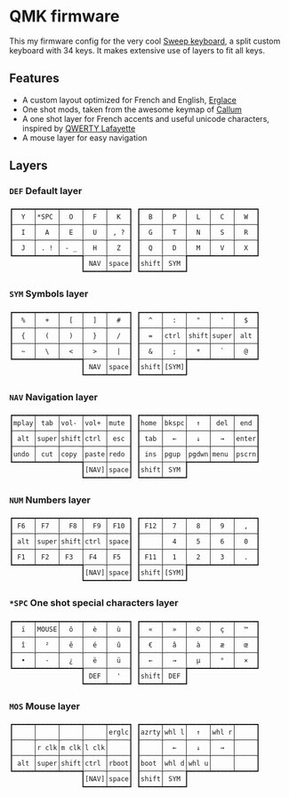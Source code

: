 # QMK firmware

This my firmware config for the very cool [Sweep keyboard](https://github.com/davidphilipbarr/Sweep), a split custom keyboard with 34 keys. It makes extensive use of layers to fit all keys.

## Features

- A custom layout optimized for French and English, [Erglace](https://github.com/Lysquid/Erglace)
- One shot mods, taken from the awesome keymap of [Callum](https://github.com/qmk/qmk_firmware/tree/user-keymaps-still-present/users/callum)
- A one shot layer for French accents and useful unicode characters, inspired by [QWERTY Lafayette](https://qwerty-lafayette.org/)
- A mouse layer for easy navigation

## Layers

### `DEF` Default layer

```
┏━━━━━┯━━━━━┯━━━━━┯━━━━━┯━━━━━┓ ┏━━━━━┯━━━━━┯━━━━━┯━━━━━┯━━━━━┓
┃  Y  │*SPC │  O  │  F  │  K  ┃ ┃  B  │  P  │  L  │  C  │  W  ┃
┠─────┼─────┼─────┼─────┼─────┨ ┠─────┼─────┼─────┼─────┼─────┨
┃  I  │  A  │  E  │  U  │ , ? ┃ ┃  G  │  T  │  N  │  S  │  R  ┃
┠─────┼─────┼─────┼─────┼─────┨ ┠─────┼─────┼─────┼─────┼─────┨
┃  J  │ . ! │ - _ │  H  │  Z  ┃ ┃  Q  │  D  │  M  │  V  │  X  ┃
┗━━━━━┷━━━━━┷━━━━━╅─────┼─────┨ ┠─────┼─────╆━━━━━┷━━━━━┷━━━━━┛
                  ┃ NAV │space┃ ┃shift│ SYM ┃
                  ┗━━━━━┷━━━━━┛ ┗━━━━━┷━━━━━┛
```

### `SYM` Symbols layer

```
┏━━━━━┯━━━━━┯━━━━━┯━━━━━┯━━━━━┓ ┏━━━━━┯━━━━━┯━━━━━┯━━━━━┯━━━━━┓
┃  %  │  +  │  [  │  ]  │  #  ┃ ┃  ^  │  :  │  "  │  '  │  $  ┃
┠─────┼─────┼─────┼─────┼─────┨ ┠─────┼─────┼─────┼─────┼─────┨
┃  {  │  (  │  )  │  }  │  /  ┃ ┃  =  │ctrl │shift│super│ alt ┃
┠─────┼─────┼─────┼─────┼─────┨ ┠─────┼─────┼─────┼─────┼─────┨
┃  ~  │  \  │  <  │  >  │  |  ┃ ┃  &  │  ;  │  *  │  `  │  @  ┃
┗━━━━━┷━━━━━┷━━━━━╅─────┼─────┨ ┠─────┼─────╆━━━━━┷━━━━━┷━━━━━┛
                  ┃ NAV │space┃ ┃shift│[SYM]┃
                  ┗━━━━━┷━━━━━┛ ┗━━━━━┷━━━━━┛
```

### `NAV` Navigation layer

```
┏━━━━━┯━━━━━┯━━━━━┯━━━━━┯━━━━━┓ ┏━━━━━┯━━━━━┯━━━━━┯━━━━━┯━━━━━┓
┃mplay│ tab │vol- │vol+ │mute ┃ ┃home │bkspc│  ↑  │ del │ end ┃
┠─────┼─────┼─────┼─────┼─────┨ ┠─────┼─────┼─────┼─────┼─────┨
┃ alt │super│shift│ctrl │ esc ┃ ┃ tab │  ←  │  ↓  │  →  │enter┃
┠─────┼─────┼─────┼─────┼─────┨ ┠─────┼─────┼─────┼─────┼─────┨
┃undo │ cut │copy │paste│redo ┃ ┃ ins │pgup │pgdwn│menu │pscrn┃
┗━━━━━┷━━━━━┷━━━━━╅─────┼─────┨ ┠─────┼─────╆━━━━━┷━━━━━┷━━━━━┛
                  ┃[NAV]│space┃ ┃shift│ SYM ┃
                  ┗━━━━━┷━━━━━┛ ┗━━━━━┷━━━━━┛
```

### `NUM` Numbers layer

```
┏━━━━━┯━━━━━┯━━━━━┯━━━━━┯━━━━━┓ ┏━━━━━┯━━━━━┯━━━━━┯━━━━━┯━━━━━┓
┃ F6  │ F7  │  F8 │  F9 │ F10 ┃ ┃ F12 │  7  │  8  │  9  │  ,  ┃
┠─────┼─────┼─────┼─────┼─────┨ ┠─────┼─────┼─────┼─────┼─────┨
┃ alt │super│shift│ctrl │space┃ ┃     │  4  │  5  │  6  │  0  ┃
┠─────┼─────┼─────┼─────┼─────┨ ┠─────┼─────┼─────┼─────┼─────┨
┃ F1  │ F2  │ F3  │ F4  │ F5  ┃ ┃ F11 │  1  │  2  │  3  │  .  ┃
┗━━━━━┷━━━━━┷━━━━━╅─────┼─────┨ ┠─────┼─────╆━━━━━┷━━━━━┷━━━━━┛
                  ┃[NAV]│space┃ ┃shift│[SYM]┃
                  ┗━━━━━┷━━━━━┛ ┗━━━━━┷━━━━━┛
```

### `*SPC` One shot special characters layer

```
┏━━━━━┯━━━━━┯━━━━━┯━━━━━┯━━━━━┓ ┏━━━━━┯━━━━━┯━━━━━┯━━━━━┯━━━━━┓
┃  ï  │MOUSE│  ô  │  è  │  ù  ┃ ┃  «  │  »  │  ©  │  ç  │  ™  ┃
┠─────┼─────┼─────┼─────┼─────┨ ┠─────┼─────┼─────┼─────┼─────┨
┃  î  │  ²  │  ê  │  é  │  û  ┃ ┃  €  │  â  │  à  │  æ  │  œ  ┃
┠─────┼─────┼─────┼─────┼─────┨ ┠─────┼─────┼─────┼─────┼─────┨
┃  •  │  ·  │  ¿  │  ë  │  ü  ┃ ┃  ←  │  →  │  μ  │  °  │  ×  ┃
┗━━━━━┷━━━━━┷━━━━━╅─────┼─────┨ ┠─────┼─────╆━━━━━┷━━━━━┷━━━━━┛
                  ┃ DEF │  '  ┃ ┃shift│ DEF ┃
                  ┗━━━━━┷━━━━━┛ ┗━━━━━┷━━━━━┛
```

### `MOS` Mouse layer

```
┏━━━━━┯━━━━━┯━━━━━┯━━━━━┯━━━━━┓ ┏━━━━━┯━━━━━┯━━━━━┯━━━━━┯━━━━━┓
┃     │     │     │     │erglc┃ ┃azrty│whl l│  ↑  │whl r│     ┃
┠─────┼─────┼─────┼─────┼─────┨ ┠─────┼─────┼─────┼─────┼─────┨
┃     │r clk│m clk│l clk│     ┃ ┃     │  ←  │  ↓  │  →  │     ┃
┠─────┼─────┼─────┼─────┼─────┨ ┠─────┼─────┼─────┼─────┼─────┨
┃ alt │super│shift│ctrl │rboot┃ ┃boot │whl d│whl u│     │     ┃
┗━━━━━┷━━━━━┷━━━━━╅─────┼─────┨ ┠─────┼─────╆━━━━━┷━━━━━┷━━━━━┛
                  ┃[NAV]│space┃ ┃shift│ SYM ┃
                  ┗━━━━━┷━━━━━┛ ┗━━━━━┷━━━━━┛
